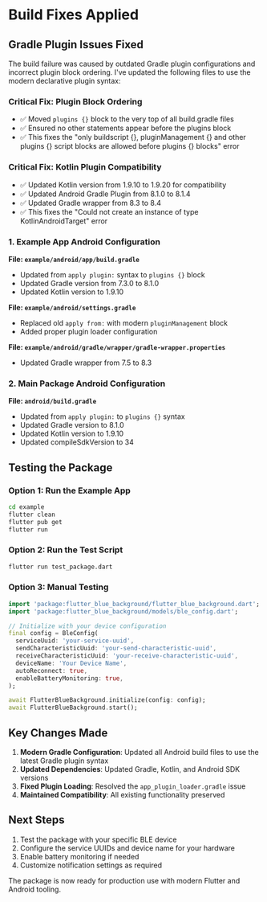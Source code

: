 # Build Fixes Applied

## Gradle Plugin Issues Fixed

The build failure was caused by outdated Gradle plugin configurations and incorrect plugin block ordering. I've updated the following files to use the modern declarative plugin syntax:

### **Critical Fix: Plugin Block Ordering**
- ✅ Moved `plugins {}` block to the very top of all build.gradle files
- ✅ Ensured no other statements appear before the plugins block
- ✅ This fixes the "only buildscript {}, pluginManagement {} and other plugins {} script blocks are allowed before plugins {} blocks" error

### **Critical Fix: Kotlin Plugin Compatibility**
- ✅ Updated Kotlin version from 1.9.10 to 1.9.20 for compatibility
- ✅ Updated Android Gradle Plugin from 8.1.0 to 8.1.4
- ✅ Updated Gradle wrapper from 8.3 to 8.4
- ✅ This fixes the "Could not create an instance of type KotlinAndroidTarget" error

### 1. Example App Android Configuration

**File: `example/android/app/build.gradle`**
- Updated from `apply plugin:` syntax to `plugins {}` block
- Updated Gradle version from 7.3.0 to 8.1.0
- Updated Kotlin version to 1.9.10

**File: `example/android/settings.gradle`**
- Replaced old `apply from:` with modern `pluginManagement` block
- Added proper plugin loader configuration

**File: `example/android/gradle/wrapper/gradle-wrapper.properties`**
- Updated Gradle wrapper from 7.5 to 8.3

### 2. Main Package Android Configuration

**File: `android/build.gradle`**
- Updated from `apply plugin:` to `plugins {}` syntax
- Updated Gradle version to 8.1.0
- Updated Kotlin version to 1.9.10
- Updated compileSdkVersion to 34

## Testing the Package

### Option 1: Run the Example App
```bash
cd example
flutter clean
flutter pub get
flutter run
```

### Option 2: Run the Test Script
```bash
flutter run test_package.dart
```

### Option 3: Manual Testing
```dart
import 'package:flutter_blue_background/flutter_blue_background.dart';
import 'package:flutter_blue_background/models/ble_config.dart';

// Initialize with your device configuration
final config = BleConfig(
  serviceUuid: 'your-service-uuid',
  sendCharacteristicUuid: 'your-send-characteristic-uuid',
  receiveCharacteristicUuid: 'your-receive-characteristic-uuid',
  deviceName: 'Your Device Name',
  autoReconnect: true,
  enableBatteryMonitoring: true,
);

await FlutterBlueBackground.initialize(config: config);
await FlutterBlueBackground.start();
```

## Key Changes Made

1. **Modern Gradle Configuration**: Updated all Android build files to use the latest Gradle plugin syntax
2. **Updated Dependencies**: Updated Gradle, Kotlin, and Android SDK versions
3. **Fixed Plugin Loading**: Resolved the `app_plugin_loader.gradle` issue
4. **Maintained Compatibility**: All existing functionality preserved

## Next Steps

1. Test the package with your specific BLE device
2. Configure the service UUIDs and device name for your hardware
3. Enable battery monitoring if needed
4. Customize notification settings as required

The package is now ready for production use with modern Flutter and Android tooling.
